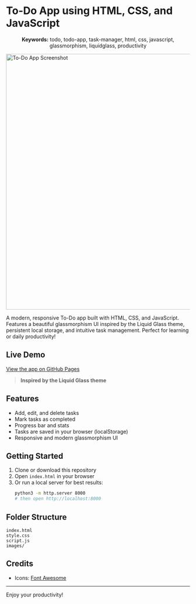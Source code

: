 


# To-Do App using HTML, CSS, and JavaScript

<p align="center">
	<b>Keywords:</b> todo, todo-app, task-manager, html, css, javascript, glassmorphism, liquidglass, productivity
</p>


<img width="651" height="699" alt="To-Do App Screenshot" src="https://github.com/user-attachments/assets/0b888e9b-338e-422b-963a-84290351014d" />


A modern, responsive To-Do app built with HTML, CSS, and JavaScript. Features a beautiful glassmorphism UI inspired by the Liquid Glass theme, persistent local storage, and intuitive task management. Perfect for learning or daily productivity!
## Live Demo

[View the app on GitHub Pages](https://yourusername.github.io/To-Do-app/)


> **Inspired by the Liquid Glass theme**

## Features
- Add, edit, and delete tasks
- Mark tasks as completed
- Progress bar and stats
- Tasks are saved in your browser (localStorage)
- Responsive and modern glassmorphism UI



## Getting Started

1. Clone or download this repository
2. Open `index.html` in your browser
3. Or run a local server for best results:
	```bash
	python3 -m http.server 8000
	# then open http://localhost:8000
	```

## Folder Structure
```
index.html
style.css
script.js
images/
```

## Credits
- Icons: [Font Awesome](https://fontawesome.com/)

---
Enjoy your productivity!
